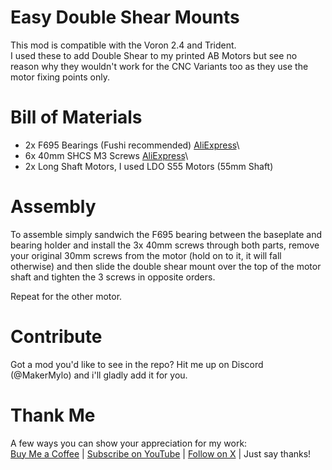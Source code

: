 Easy Double Shear Mounts
===
This mod is compatible with the Voron 2.4 and Trident.\
I used these to add Double Shear to my printed AB Motors but see no reason why they wouldn't work for the CNC Variants too as they use the motor fixing points only.

Bill of Materials
==
- 2x F695 Bearings (Fushi recommended) [AliExpress](https://s.click.aliexpress.com/e/_oConF27)\
- 6x 40mm SHCS M3 Screws [AliExpress](https://s.click.aliexpress.com/e/_oo3MR5Z)\
- 2x Long Shaft Motors, I used LDO S55 Motors (55mm Shaft)

Assembly
==
To assemble simply sandwich the F695 bearing between the baseplate and bearing holder and install the 3x 40mm screws through both parts, remove your original 30mm screws from the motor (hold on to it, it will fall otherwise) and then slide the double shear mount over the top of the motor shaft and tighten the 3 screws in opposite orders.

Repeat for the other motor.

Contribute
===
Got a mod you'd like to see in the repo? Hit me up on Discord (@MakerMylo) and i'll gladly add it for you.

Thank Me
===
A few ways you can show your appreciation for my work:\
[Buy Me a Coffee](https://buymeacoffee.com/makermylo) | [Subscribe on YouTube](https://www.youtube.com/@makermylo) | [Follow on X](https://x.com/MakerMylo) | Just say thanks!
